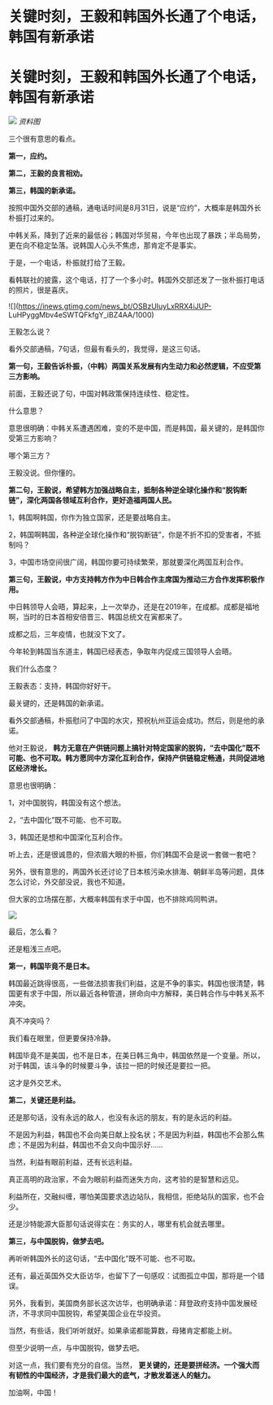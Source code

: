 # 关键时刻，王毅和韩国外长通了个电话，韩国有新承诺

# 关键时刻，王毅和韩国外长通了个电话，韩国有新承诺

![](https://inews.gtimg.com/news_bt/ONioMOQoXfNfRoA_bKF7PVOd6BThiyY7QGu_MjfBP-j4QAA/1000)
_资料图_

三个很有意思的看点。

**第一，应约。**

**第二，王毅的良言相劝。**

**第三，韩国的新承诺。**

按照中国外交部的通稿，通电话时间是8月31日，说是“应约”，大概率是韩国外长朴振打过来的。

中韩关系，降到了近来的最低谷；韩国对华贸易，今年也出现了暴跌；半岛局势，更在向不稳定坠落。说韩国人心头不焦虑，那肯定不是事实。

于是，一个电话，朴振就打给了王毅。

看韩联社的披露，这个电话，打了一个多小时。韩国外交部还发了一张朴振打电话的照片，很是喜庆。

![](https://inews.gtimg.com/news_bt/OSBzUIuyLxRRX4iJUP-
LuHPyggMbv4eSWTQFkfgY_iBZ4AA/1000)

王毅怎么说？

看外交部通稿，7句话，但最有看头的，我觉得，是这三句话。

**第一句，王毅告诉朴振，（中韩）两国关系发展有内生动力和必然逻辑，不应受第三方影响。**

前面，王毅还说了句，中国对韩政策保持连续性、稳定性。

什么意思？

意思很明确：中韩关系遭遇困难，变的不是中国，而是韩国，最关键的，是韩国你受第三方影响？

哪个第三方？

王毅没说。但你懂的。

**第二句，王毅说，希望韩方加强战略自主，抵制各种逆全球化操作和“脱钩断链”，深化两国各领域互利合作，更好造福两国人民。**

1，韩国啊韩国，你作为独立国家，还是要战略自主。

2，韩国啊韩国，各种逆全球化操作和“脱钩断链”，你是不折不扣的受害者，不抵制吗？

3，中国市场空间很广阔，韩国你要可持续繁荣，那就要深化两国互利合作。

**第三句，王毅说，中方支持韩方作为中日韩合作主席国为推动三方合作发挥积极作用。**

中日韩领导人会晤，算起来，上一次举办，还是在2019年，在成都。成都是福地啊，当时的日本首相安倍晋三、韩国总统文在寅都来了。

成都之后，三年疫情，也就没下文了。

今年轮到韩国当东道主，韩国已经表态，争取年内促成三国领导人会晤。

我们什么态度？

王毅表态：支持，韩国你好好干。

最关键的，还是韩国的新承诺。

看外交部通稿，朴振慰问了中国的水灾，预祝杭州亚运会成功。然后，则是他的承诺。

他对王毅说，
**韩方无意在产供链问题上搞针对特定国家的脱钩，“去中国化”既不可能、也不可取。韩方愿同中方深化互利合作，保持产供链稳定畅通，共同促进地区经济增长。**

意思也很明确：

1，对中国脱钩，韩国没有这个想法。

2，“去中国化”既不可能、也不可取。

3，韩国还是想和中国深化互利合作。

听上去，还是很诚恳的，但浓眉大眼的朴振，你们韩国不会是说一套做一套吧？

另外，很有意思的，两国外长还讨论了日本核污染水排海、朝鲜半岛等问题，具体怎么讨论，外交部没说，我也不知道。

但大家的立场摆在那，大概率韩国有求于中国，也不排除鸡同鸭讲。

![](https://inews.gtimg.com/news_bt/OWc8yOKFMCDb5ruhDspJKzFDwF2XQcgj1sLr4xfsYTQ5oAA/1000)

最后，怎么看？

还是粗浅三点吧。

**第一，韩国毕竟不是日本。**

韩国最近跳得很高，一些做法损害我们利益，这是不争的事实。韩国也很清楚，韩国更有求于中国，所以最近各种管道，拼命向中方解释，美日韩合作与中韩关系不冲突。

真不冲突吗？

我们看在眼里，但更要保持冷静。

韩国毕竟不是美国，也不是日本，在美日韩三角中，韩国依然是一个变量。所以，对于韩国，该斗争的时候要斗争，该拉一把的时候还是要拉一把。

这才是外交艺术。

**第二，关键还是利益。**

还是那句话，没有永远的敌人，也没有永远的朋友，有的是永远的利益。

不是因为利益，韩国也不会向美日献上投名状；不是因为利益，韩国也不会那么焦虑；不是因为利益，韩国也不会又向中国示好……

当然，利益有眼前利益，还有长远利益。

真正高明的政治家，不会为眼前利益而迷失方向，这考验的是智慧和远见。

利益所在，交融纠缠，哪怕美国要求选边站队，我相信，拒绝站队的国家，也不会少。

还是沙特能源大臣那句话说得实在：务实的人，哪里有机会就去哪里。

**第三，与中国脱钩，做梦去吧。**

再听听韩国外长的这句话，“去中国化”既不可能、也不可取。

还有，最近英国外交大臣访华，也留下了一句感叹：试图孤立中国，那将是一个错误。

另外，我看到，美国商务部长这次访华，也明确承诺：拜登政府支持中国发展经济，不寻求同中国脱钩，希望美国企业在华投资。

当然，有些话，我们听听就好。如果承诺都能算数，母猪肯定都能上树。

但至少说明一点，与中国脱钩，做梦去吧。

对这一点，我们要有充分的自信。当然， **更关键的，还是要拼经济。一个强大而有韧性的中国经济，才是我们最大的底气，才散发着迷人的魅力。**

加油啊，中国！

